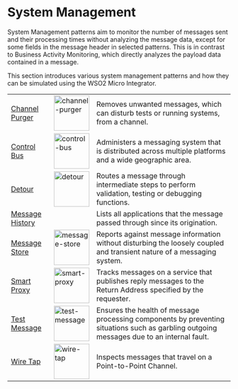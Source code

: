 # System Management

System Management patterns aim to monitor the number of messages sent and their processing times without analyzing the message data, except for some fields in the message header in selected patterns. This is in contrast to Business Activity Monitoring, which directly analyzes the payload data contained in a message.

This section introduces various system management patterns and how they can be simulated using the WSO2 Micro Integrator.

<table>
    <tr>
        <td><a href="{{base_path}}/learn/enterprise-integration-patterns/system-management/channel-purger">Channel Purger</a></td>
        <td><a href="{{base_path}}/assets/img/learn/enterprise-integration-patterns/channel-purger-icon.gif"><img src="{{base_path}}/assets/img/learn/enterprise-integration-patterns/channel-purger-icon.gif" alt="channel-purger" width="80"></a></td>
        <td>Removes unwanted messages, which can disturb tests or running systems, from a channel.</td>
    </tr>
    <tr>
        <td><a href="{{base_path}}/learn/enterprise-integration-patterns/system-management/control-bus">Control Bus</a></td>
        <td><a href="{{base_path}}/assets/img/learn/enterprise-integration-patterns/control-bus-icon.gif"><img src="{{base_path}}/assets/img/learn/enterprise-integration-patterns/control-bus-icon.gif" alt="control-bus" width="80"></a></td>
        <td>Administers a messaging system that is distributed across multiple platforms and a wide geographic area.</td>
    </tr>
    <tr>
        <td><a href="{{base_path}}/learn/enterprise-integration-patterns/system-management/detour">Detour</a></td>
        <td><a href="{{base_path}}/assets/img/learn/enterprise-integration-patterns/detour-icon.gif"><img src="{{base_path}}/assets/img/learn/enterprise-integration-patterns/detour-icon.gif" alt="detour" width="80"></a></td>
        <td>Routes a message through intermediate steps to perform validation, testing or debugging functions.</td>
    </tr>
    <tr>
        <td><a href="{{base_path}}/learn/enterprise-integration-patterns/system-management/message-history">Message History</a></td>
        <td></td>
        <td>Lists all applications that the message passed through since its origination.</td>
    </tr>
    <tr>
        <td><a href="{{base_path}}/learn/enterprise-integration-patterns/system-management/message-store">Message Store</a></td>
        <td><a href="{{base_path}}/assets/img/learn/enterprise-integration-patterns/message-store-icon.gif"><img src="{{base_path}}/assets/img/learn/enterprise-integration-patterns/message-store-icon.gif" alt="message-store" width="80"></a></td>
        <td>Reports against message information without disturbing the loosely coupled and transient nature of a messaging system.</td>
    </tr>
    <tr>
        <td><a href="{{base_path}}/learn/enterprise-integration-patterns/system-management/smart-proxy">Smart Proxy</a></td>
        <td><a href="{{base_path}}/assets/img/learn/enterprise-integration-patterns/smart-proxy-icon.gif"><img src="{{base_path}}/assets/img/learn/enterprise-integration-patterns/smart-proxy-icon.gif" alt="smart-proxy" width="80"></a></td>
        <td>Tracks messages on a service that publishes reply messages to the Return Address specified by the requester.</td>
    </tr>
    <tr>
        <td><a href="{{base_path}}/learn/enterprise-integration-patterns/system-management/test-message">Test Message</a></td>
        <td><a href="{{base_path}}/assets/img/learn/enterprise-integration-patterns/test-message-icon.gif"><img src="{{base_path}}/assets/img/learn/enterprise-integration-patterns/test-message-icon.gif" alt="test-message" width="80"></a></td>
        <td>Ensures the health of message processing components by preventing situations such as garbling outgoing messages due to an internal fault.</td>
    </tr>
    <tr>
        <td><a href="{{base_path}}/learn/enterprise-integration-patterns/system-management/wire-tap">Wire Tap</a></td>
        <td><a href="{{base_path}}/assets/img/learn/enterprise-integration-patterns/wire-tap-icon.gif"><img src="{{base_path}}/assets/img/learn/enterprise-integration-patterns/wire-tap-icon.gif" alt="wire-tap" width="80"></a></td>
        <td>Inspects messages that travel on a Point-to-Point Channel.</td>
    </tr>
</table>
